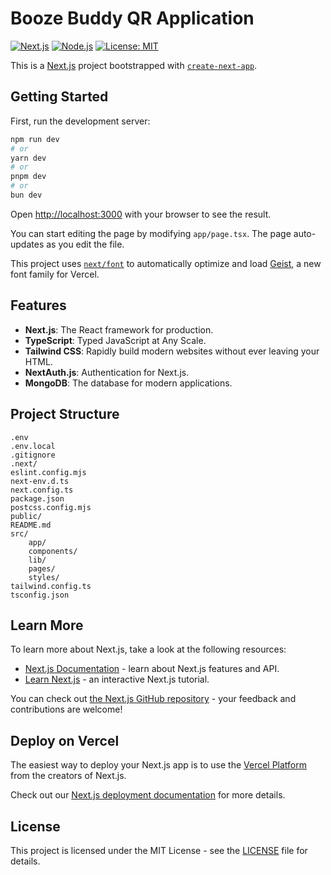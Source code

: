 # Booze Buddy QR Application

[![Next.js](https://img.shields.io/badge/Next.js-12.0.7-blue.svg)](https://nextjs.org/)
[![Node.js](https://img.shields.io/badge/Node.js-14.17.0-green.svg)](https://nodejs.org/)
[![License: MIT](https://img.shields.io/badge/License-MIT-yellow.svg)](https://opensource.org/licenses/MIT)

This is a [Next.js](https://nextjs.org) project bootstrapped with [`create-next-app`](https://nextjs.org/docs/app/api-reference/cli/create-next-app).

## Getting Started

First, run the development server:

```bash
npm run dev
# or
yarn dev
# or
pnpm dev
# or
bun dev
```

Open [http://localhost:3000](http://localhost:3000) with your browser to see the result.

You can start editing the page by modifying `app/page.tsx`. The page auto-updates as you edit the file.

This project uses [`next/font`](https://nextjs.org/docs/app/building-your-application/optimizing/fonts) to automatically optimize and load [Geist](https://vercel.com/font), a new font family for Vercel.

## Features

- **Next.js**: The React framework for production.
- **TypeScript**: Typed JavaScript at Any Scale.
- **Tailwind CSS**: Rapidly build modern websites without ever leaving your HTML.
- **NextAuth.js**: Authentication for Next.js.
- **MongoDB**: The database for modern applications.

## Project Structure

```plaintext
.env
.env.local
.gitignore
.next/
eslint.config.mjs
next-env.d.ts
next.config.ts
package.json
postcss.config.mjs
public/
README.md
src/
    app/
    components/
    lib/
    pages/
    styles/
tailwind.config.ts
tsconfig.json
```

## Learn More

To learn more about Next.js, take a look at the following resources:

- [Next.js Documentation](https://nextjs.org/docs) - learn about Next.js features and API.
- [Learn Next.js](https://nextjs.org/learn) - an interactive Next.js tutorial.

You can check out [the Next.js GitHub repository](https://github.com/vercel/next.js) - your feedback and contributions are welcome!

## Deploy on Vercel

The easiest way to deploy your Next.js app is to use the [Vercel Platform](https://vercel.com/new?utm_medium=default-template&filter=next.js&utm_source=create-next-app&utm_campaign=create-next-app-readme) from the creators of Next.js.

Check out our [Next.js deployment documentation](https://nextjs.org/docs/app/building-your-application/deploying) for more details.

## License

This project is licensed under the MIT License - see the [LICENSE](LICENSE) file for details.
